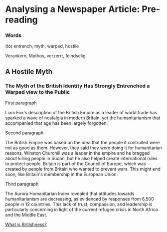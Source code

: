 # Analysing a Newspaper Article: Pre-reading

### Words

(to) entrench, myth, warped, hostile

Verankern, Mythos, verzerrt, feindselig

## A Hostile Myth

### The Myth of the British Identity Has Strongly Entrenched a Warped view to the Public

First paragraph

Liam Fox's description of the British Empire as a leader of world trade has sparked a wave of nostalgia in modern Britain, yet the humanitarianism that accompanied that age has been largely forgotten.

Second paragraph

The British Empire was based on the idea that the people it controlled were not as good as them. However, they said they were doing it for humanitarian reasons. Winston Churchill was a leader in the empire and he bragged about killing people in Sudan, but he also helped create international rules to protect people. Britain is part of the Council of Europe, which was created by people from Britain who wanted to prevent wars. This might end soon, like Britain's membership in the European Union.

Third paragraph

The Aurora Humanitarian Index revealed that attitudes towards humanitarianism are decreasing, as evidenced by responses from 6,500 people in 12 countries. This lack of trust, compassion, and leadership is particularly concerning in light of the current refugee crisis in North Africa and the Middle East.

[What is Britishness?](Analysing%20a%20newspaper%20article%20Pre-reading/What%20is%20Britishness.md)